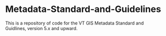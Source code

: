 # Metadata-Standard-and-Guidelines
This is a repository of code for the VT GIS Metadata Standard and Guidlines, version 5.x and upward.
